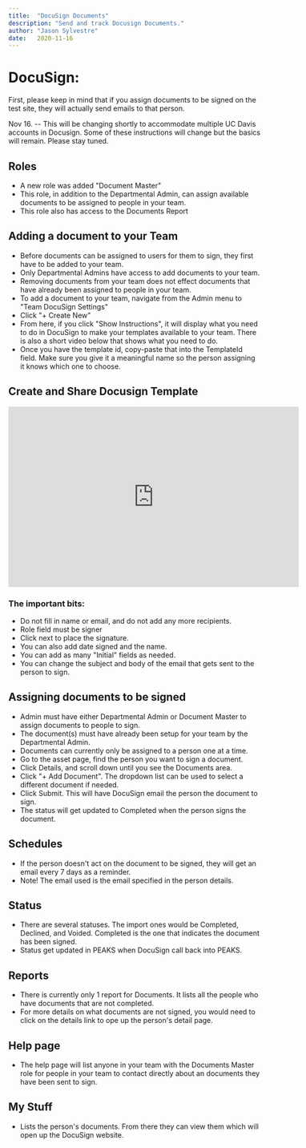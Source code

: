 ```yaml
---
title:  "DocuSign Documents"
description: "Send and track Docusign Documents."
author: "Jason Sylvestre"
date:   2020-11-16
---
```


# DocuSign:

First, please keep in mind that if you assign documents to be signed on the test site, they will actually send emails to that person.

Nov 16. -- This will be changing shortly to accommodate multiple UC Davis accounts in Docusign.
Some of these instructions will change but the basics will remain. Please stay tuned.

## Roles
* A new role was added "Document Master"
* This role, in addition to the Departmental Admin, can assign available documents to be assigned to people in your team.
* This role also has access to the Documents Report

## Adding a document to your Team
* Before documents can be assigned to users for them to sign, they first have to be added to your team.
* Only Departmental Admins have access to add documents to your team.
* Removing documents from your team does not effect documents that have already been assigned to people in your team.
* To add a document to your team, navigate from the Admin menu to "Team DocuSign Settings"
* Click "+ Create New"
* From here, if you click "Show Instructions", it will display what you need to do in DocuSign to make your templates available to your team. There is also a short video below that shows what you need to do.
* Once you have the template id, copy-paste that into the TemplateId field. Make sure you give it a meaningful name so the person assigning it knows which one to choose.

## Create and Share Docusign Template

<iframe id="kaltura_player" src="https://cdnapisec.kaltura.com/p/1770401/sp/177040100/embedIframeJs/uiconf_id/29032722/partner_id/1770401?iframeembed=true&playerId=kaltura_player&entry_id=0_cn70libg&flashvars[mediaProtocol]=rtmp&amp;flashvars[streamerType]=rtmp&amp;flashvars[streamerUrl]=rtmp://www.kaltura.com:1935&amp;flashvars[rtmpFlavors]=1&amp;flashvars[localizationCode]=en&amp;flashvars[leadWithHTML5]=true&amp;flashvars[sideBarContainer.plugin]=true&amp;flashvars[sideBarContainer.position]=left&amp;flashvars[sideBarContainer.clickToClose]=true&amp;flashvars[chapters.plugin]=true&amp;flashvars[chapters.layout]=vertical&amp;flashvars[chapters.thumbnailRotator]=false&amp;flashvars[streamSelector.plugin]=true&amp;flashvars[EmbedPlayer.SpinnerTarget]=videoHolder&amp;flashvars[dualScreen.plugin]=true&amp;flashvars[Kaltura.addCrossoriginToIframe]=true&amp;&wid=0_cwzq0jzf" width="580" height="360" allowfullscreen webkitallowfullscreen mozAllowFullScreen allow="autoplay *; fullscreen *; encrypted-media *" sandbox="allow-forms allow-same-origin allow-scripts allow-top-navigation allow-pointer-lock allow-popups allow-modals allow-orientation-lock allow-popups-to-escape-sandbox allow-presentation allow-top-navigation-by-user-activation" frameborder="0" title="Kaltura Player"></iframe>

### The important bits:
* Do not fill in name or email, and do not add any more recipients.
* Role field must be signer
* Click next to place the signature.
* You can also add date signed and the name.
* You can add as many "Initial" fields as needed. 
* You can change the subject and body of the email that gets sent to the person to sign.

## Assigning documents to be signed
* Admin must have either Departmental Admin or Document Master to assign documents to people to sign.
* The document(s) must have already been setup for your team by the Departmental Admin.
* Documents can currently only be assigned to a person one at a time.
* Go to the asset page, find the person you want to sign a document.
* Click Details, and scroll down until you see the Documents area.
* Click "+ Add Document". The dropdown list can be used to select a different document if needed.
* Click Submit. This will have DocuSign email the person the document to sign.
* The status will get updated to Completed when the person signs the document. 


## Schedules
* If the person doesn't act on the document to be signed, they will get an email every 7 days as a reminder.
* Note! The email used is the email specified in the person details.

## Status
* There are several statuses. The import ones would be Completed, Declined, and Voided. Completed is the one that indicates the document has been signed.
* Status get updated in PEAKS when DocuSign call back into PEAKS.

## Reports
* There is currently only 1 report for Documents. It lists all the people who have documents that are not completed.
* For more details on what documents are not signed, you would need to click on the details link to ope up the person's detail page.

## Help page
* The help page will list anyone in your team with the Documents Master role for people in your team to contact directly about an documents they have been sent to sign.

## My Stuff
* Lists the person's documents. From there they can view them which will open up the DocuSign website.